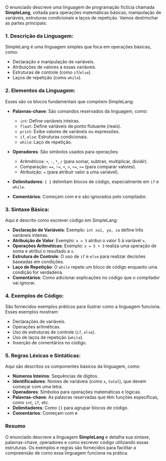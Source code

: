 O enunciado descreve uma linguagem de programação fictícia chamada **SimpleLang**, voltada para operações matemáticas básicas, manipulação de variáveis, estruturas condicionais e laços de repetição. Vamos destrinchar as partes principais:

### 1. **Descrição da Linguagem**:
SimpleLang é uma linguagem simples que foca em operações básicas, como:
- Declaração e manipulação de variáveis.
- Atribuições de valores a essas variáveis.
- Estruturas de controle (como `if`/`else`).
- Laços de repetição (como `while`).

### 2. **Elementos da Linguagem**:
Esses são os blocos fundamentais que compõem SimpleLang:

- **Palavras-chave**: São comandos reservados da linguagem, como:
  - `int`: Define variáveis inteiras.
  - `float`: Define variáveis de ponto flutuante (reais).
  - `print`: Exibe valores de variáveis ou expressões.
  - `if`, `else`: Estruturas condicionais.
  - `while`: Laço de repetição.
  
- **Operadores**: São símbolos usados para operações:
  - Aritméticos: `+`, `-`, `*`, `/` (para somar, subtrair, multiplicar, dividir).
  - Comparação: `==`, `!=`, `<`, `>`, `<=`, `>=` (para comparar valores).
  - Atribuição: `=` (para atribuir valor a uma variável).

- **Delimitadores**: `{ }` delimitam blocos de código, especialmente em `if` e `while`.

- **Comentários**: Começam com `#` e são ignorados pelo compilador.

### 3. **Sintaxe Básica**:
Aqui é descrito como escrever código em SimpleLang:
- **Declaração de Variáveis**: Exemplo: `int xa1, ya, za` define três variáveis inteiras.
- **Atribuição de Valor**: Exemplo: `x = 5` atribui o valor 5 à variável `x`.
- **Operações Aritméticas**: Exemplo: `x = 5 + 3` realiza uma operação de soma e atribui o resultado a `x`.
- **Estrutura de Controle**: O uso de `if` e `else` para realizar decisões baseadas em condições.
- **Laço de Repetição**: O `while` repete um bloco de código enquanto uma condição for verdadeira.
- **Comentários**: Como adicionar explicações no código que o compilador vai ignorar.

### 4. **Exemplos de Código**:
São fornecidos exemplos práticos para ilustrar como a linguagem funciona. Esses exemplos mostram:
- Declarações de variáveis.
- Operações aritméticas.
- Uso de estruturas de controle (`if`, `else`).
- Uso de laços de repetição (`while`).
- Inserção de comentários no código.

### 5. **Regras Léxicas e Sintáticas**:
Aqui são descritos os componentes básicos da linguagem, como:
- **Números Inteiros**: Sequências de dígitos.
- **Identificadores**: Nomes de variáveis (como `x`, `total`), que devem começar com uma letra.
- **Operadores**: Símbolos para operações matemáticas e lógicas.
- **Palavras-chave**: As palavras reservadas que têm funções específicas, como `int`, `if`, etc.
- **Delimitadores**: Como `{}` para agrupar blocos de código.
- **Comentários**: Começam com `#`.

### Resumo
O enunciado descreve a linguagem **SimpleLang** e detalha sua sintaxe, palavras-chave, operadores e como escrever código utilizando essas estruturas. Os exemplos e regras são fornecidos para facilitar a compreensão de como essa linguagem funciona na prática.